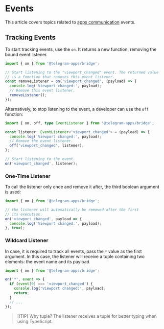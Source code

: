 # Events

This article covers topics related to [apps communication](../../platform/apps-communication.md)
events.

## Tracking Events

To start tracking events, use the `on`. It returns a new function, removing the bound event
listener.

```typescript
import { on } from '@telegram-apps/bridge';

// Start listening to the "viewport_changed" event. The returned value
// is a function that removes this event listener.
const removeListener = on('viewport_changed', (payload) => {
  console.log('Viewport changed:', payload);
  // Remove this event listener.
  removeListener();
});
```

Alternatively, to stop listening to the event, a developer can use the `off` function:

```typescript
import { on, off, type EventListener } from '@telegram-apps/bridge';

const listener: EventListener<'viewport_changed'> = (payload) => {
  console.log('Viewport changed:', payload);
  // Remove the event listener.
  off('viewport_changed', listener);
};

// Start listening to the event.
on('viewport_changed', listener);

```

### One-Time Listener

To call the listener only once and remove it after, the third boolean argument is used:

```typescript
import { on } from '@telegram-apps/bridge';

// the listener will automatically be removed after the first 
// its execution.
on('viewport_changed', payload => {
  console.log('Viewport changed:', payload);
}, true);
```

### Wildcard Listener

In case, it is required to track all events, pass the `*` value as the first argument. In this case,
the listener will receive a tuple containing two elements: the event name and its payload.

```ts
import { on } from '@telegram-apps/bridge';

on('*', event => {
  if (event[0] === 'viewport_changed') {
    console.log('Viewport changed:', payload);
    return;
  }
  // ...
});
```

> [!TIP] Why tuple?
> The listener receives a tuple for better typing when using TypeScript.
